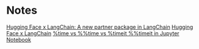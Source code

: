 # Notes

[Hugging Face x LangChain: A new partner package in LangChain](https://huggingface.co/blog/langchain)
[Hugging Face x LangChain](https://python.langchain.com/docs/integrations/providers/huggingface/)
[%time vs %%time vs %timeit %%timeit in Jupyter Notebook](https://www.linkedin.com/pulse/time-vs-timeit-jupyter-notebook-dhamodharan-r-wzwcc/)